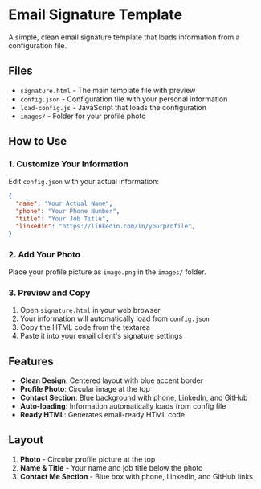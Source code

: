 # Email Signature Template

A simple, clean email signature template that loads information from a configuration file.

## Files

- `signature.html` - The main template file with preview
- `config.json` - Configuration file with your personal information
- `load-config.js` - JavaScript that loads the configuration
- `images/` - Folder for your profile photo

## How to Use

### 1. Customize Your Information

Edit `config.json` with your actual information:
```json
{
  "name": "Your Actual Name",
  "phone": "Your Phone Number",
  "title": "Your Job Title",
  "linkedin": "https://linkedin.com/in/yourprofile",
}
```

### 2. Add Your Photo

Place your profile picture as `image.png` in the `images/` folder.

### 3. Preview and Copy

1. Open `signature.html` in your web browser
2. Your information will automatically load from `config.json`
3. Copy the HTML code from the textarea
4. Paste it into your email client's signature settings

## Features

- **Clean Design**: Centered layout with blue accent border
- **Profile Photo**: Circular image at the top
- **Contact Section**: Blue background with phone, LinkedIn, and GitHub
- **Auto-loading**: Information automatically loads from config file
- **Ready HTML**: Generates email-ready HTML code

## Layout

1. **Photo** - Circular profile picture at the top
2. **Name & Title** - Your name and job title below the photo
3. **Contact Me Section** - Blue box with phone, LinkedIn, and GitHub links
